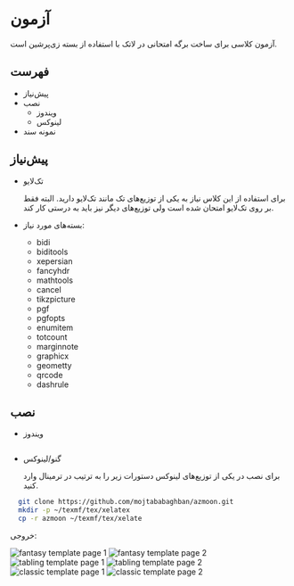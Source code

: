 # آزمون

آزمون کلاسی برای ساخت برگه‌ امتحانی در لاتک با استفاده از بسته زی‌پرشین است.

## فهرست

- پیش‌نیاز
- نصب
   - ویندوز
   - لینوکس
- نمونه سند 

## پیش‌نیاز
- تک‌لایو

    برای استفاده از این کلاس نیاز به یکی از توزیع‌های تک مانند تک‌لایو دارید. البته فقط بر روی تک‌لایو امتحان شده است ولی توزیع‌های دیگر نیز باید به درستی کار کند.

- بسته‌های مورد نیاز:
   - bidi
   - biditools 
   - xepersian
   - fancyhdr
   - mathtools
   - cancel
   - tikzpicture
   - pgf
   - pgfopts
   - enumitem
   - totcount
   - marginnote
   - graphicx
   - geometty
   - qrcode
   - dashrule
## نصب
- ویندوز
```bash
```
- گنو/لینوکس

  برای نصب در یکی از توزیع‌های لینوکس دستورات زیر را به ترتیب در ترمینال وارد کنید.
```bash
  git clone https://github.com/mojtababaghban/azmoon.git
  mkdir -p ~/texmf/tex/xelatex
  cp -r azmoon ~/texmf/tex/xelate
```

خروجی:

![fantasy template page 1](https://raw.githubusercontent.com/mojtababaghban/azmoon/developing/example/fantasy-page-1.png "fantasy template page 1")
![fantasy template page 2](https://raw.githubusercontent.com/mojtababaghban/azmoon/developing/example/fantasy-page-2.png "fantasy template page 2")
![tabling template page 1](https://raw.githubusercontent.com/mojtababaghban/azmoon/developing/example/tabling-page-1.png "tabling template page 1")
![tabling template page 2](https://raw.githubusercontent.com/mojtababaghban/azmoon/developing/example/tabling-page-2.png "tablings template page 2")
![classic template page 1](https://raw.githubusercontent.com/mojtababaghban/azmoon/developing/example/classic-page-1.png "classic template page 1")
![classic template page 2](https://raw.githubusercontent.com/mojtababaghban/azmoon/developing/example/classic-page-2.png "classic template page 2")